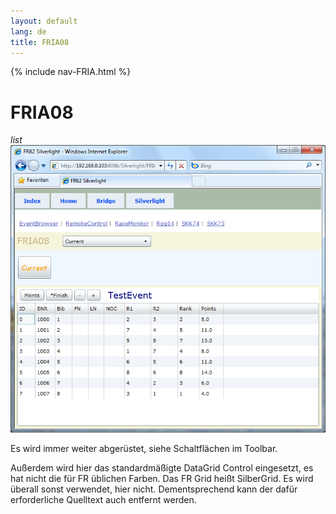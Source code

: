 ```yaml
---
layout: default
lang: de
title: FRIA08
---
```


{% include nav-FRIA.html %}

# FRIA08

*list*<br>
![FRIA08 screenshot](../images/FRIA08.png)

Es wird immer weiter abgerüstet, siehe Schaltflächen im Toolbar.

Außerdem wird hier das standardmäßigte DataGrid Control eingesetzt, es hat nicht die für FR üblichen Farben.
Das FR Grid heißt SilberGrid. Es wird überall sonst verwendet, hier nicht.
Dementsprechend kann der dafür erforderliche Quelltext auch entfernt werden.
